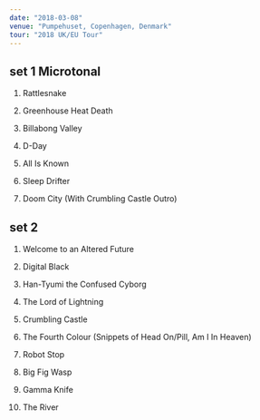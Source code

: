 ```yaml
---
date: "2018-03-08"
venue: "Pumpehuset, Copenhagen, Denmark"
tour: "2018 UK/EU Tour"
---
```



## set 1 Microtonal

 1. Rattlesnake

 2. Greenhouse Heat Death

 3. Billabong Valley

 4. D-Day

 5. All Is Known

 6. Sleep Drifter

 7. Doom City
    (With Crumbling Castle Outro)

## set 2

 1. Welcome to an Altered Future

 2. Digital Black

 3. Han-Tyumi the Confused Cyborg

 4. The Lord of Lightning

 5. Crumbling Castle

 6. The Fourth Colour
    (Snippets of Head On/Pill, Am I In Heaven)

 7. Robot Stop

 8. Big Fig Wasp

 9. Gamma Knife

10. The River


